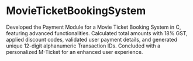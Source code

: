 # MovieTicketBookingSystem
Developed the Payment Module for a Movie Ticket Booking System in C, featuring advanced functionalities. Calculated total amounts with 18% GST, applied discount codes, validated user payment details, and generated unique 12-digit alphanumeric Transaction IDs. Concluded with a personalized M-Ticket for an enhanced user experience.
